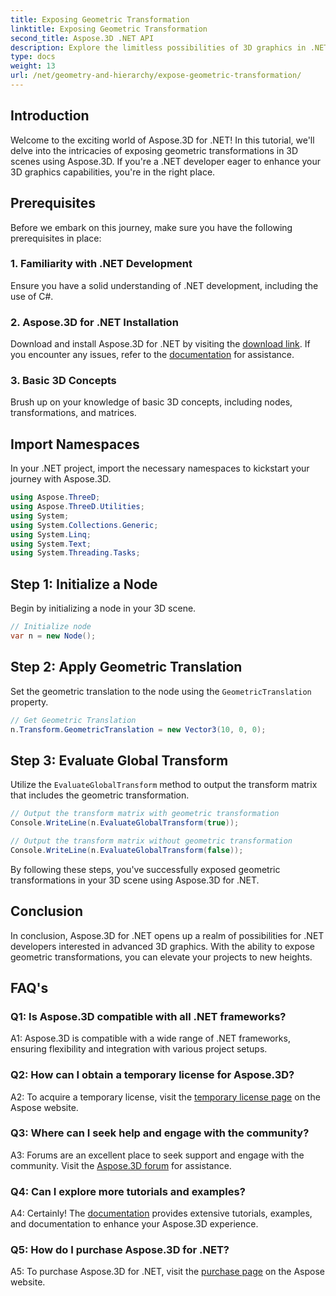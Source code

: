 ```yaml
---
title: Exposing Geometric Transformation
linktitle: Exposing Geometric Transformation 
second_title: Aspose.3D .NET API
description: Explore the limitless possibilities of 3D graphics in .NET with Aspose.3D. Uncover geometric transformations effortlessly.
type: docs
weight: 13
url: /net/geometry-and-hierarchy/expose-geometric-transformation/
---
```

## Introduction

Welcome to the exciting world of Aspose.3D for .NET! In this tutorial, we'll delve into the intricacies of exposing geometric transformations in 3D scenes using Aspose.3D. If you're a .NET developer eager to enhance your 3D graphics capabilities, you're in the right place.

## Prerequisites

Before we embark on this journey, make sure you have the following prerequisites in place:

### 1. Familiarity with .NET Development

Ensure you have a solid understanding of .NET development, including the use of C#.

### 2. Aspose.3D for .NET Installation

Download and install Aspose.3D for .NET by visiting the [download link](https://releases.aspose.com/3d/net/). If you encounter any issues, refer to the [documentation](https://reference.aspose.com/3d/net/) for assistance.

### 3. Basic 3D Concepts

Brush up on your knowledge of basic 3D concepts, including nodes, transformations, and matrices.

## Import Namespaces

In your .NET project, import the necessary namespaces to kickstart your journey with Aspose.3D.

```csharp
using Aspose.ThreeD;
using Aspose.ThreeD.Utilities;
using System;
using System.Collections.Generic;
using System.Linq;
using System.Text;
using System.Threading.Tasks;
```

## Step 1: Initialize a Node

Begin by initializing a node in your 3D scene.

```csharp
// Initialize node 
var n = new Node();
```

## Step 2: Apply Geometric Translation

Set the geometric translation to the node using the `GeometricTranslation` property.

```csharp
// Get Geometric Translation
n.Transform.GeometricTranslation = new Vector3(10, 0, 0);
```

## Step 3: Evaluate Global Transform

Utilize the `EvaluateGlobalTransform` method to output the transform matrix that includes the geometric transformation.

```csharp
// Output the transform matrix with geometric transformation 
Console.WriteLine(n.EvaluateGlobalTransform(true));

// Output the transform matrix without geometric transformation
Console.WriteLine(n.EvaluateGlobalTransform(false));
```

By following these steps, you've successfully exposed geometric transformations in your 3D scene using Aspose.3D for .NET.

## Conclusion

In conclusion, Aspose.3D for .NET opens up a realm of possibilities for .NET developers interested in advanced 3D graphics. With the ability to expose geometric transformations, you can elevate your projects to new heights.

## FAQ's

### Q1: Is Aspose.3D compatible with all .NET frameworks?

A1: Aspose.3D is compatible with a wide range of .NET frameworks, ensuring flexibility and integration with various project setups.

### Q2: How can I obtain a temporary license for Aspose.3D?

A2: To acquire a temporary license, visit the [temporary license page](https://purchase.aspose.com/temporary-license/) on the Aspose website.

### Q3: Where can I seek help and engage with the community?

A3: Forums are an excellent place to seek support and engage with the community. Visit the [Aspose.3D forum](https://forum.aspose.com/c/3d/18) for assistance.

### Q4: Can I explore more tutorials and examples?

A4: Certainly! The [documentation](https://reference.aspose.com/3d/net/) provides extensive tutorials, examples, and documentation to enhance your Aspose.3D experience.

### Q5: How do I purchase Aspose.3D for .NET?

A5: To purchase Aspose.3D for .NET, visit the [purchase page](https://purchase.aspose.com/buy) on the Aspose website.
